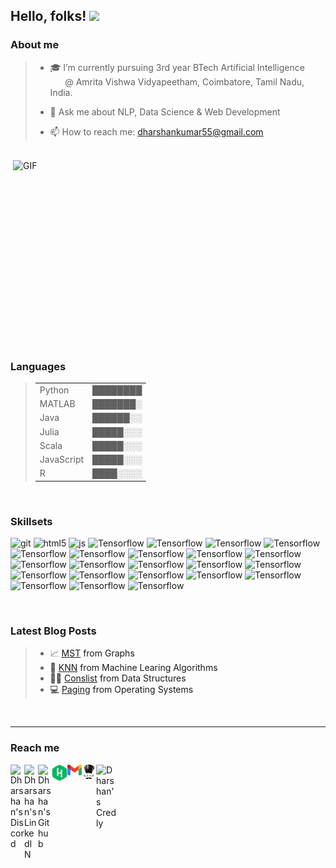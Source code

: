 ## Hello, folks! <img src="https://raw.githubusercontent.com/MartinHeinz/MartinHeinz/master/wave.gif" width="30px">


### About me

>- 🎓 I’m currently pursuing 3rd year BTech Artificial Intelligence <br>
>  &nbsp;&nbsp;&nbsp;&nbsp;&nbsp; @ Amrita Vishwa Vidyapeetham,
>      Coimbatore,
>      Tamil Nadu,
>      India.
>      
>- 💬 Ask me about NLP, Data Science & Web Development
>- 📫 How to reach me: dharshankumar55@gmail.com

<br>
 <img align="right" alt="GIF" src="https://github.com/abhisheknaiidu/abhisheknaiidu/blob/master/code.gif?raw=true" width="500" height="320" />
 
### Languages
>|                              |          |
>|------------------------------|----------|
>| Python                       | ████████ |
>| MATLAB                       | ███████░ |  
>| Java                         | ██████░░ | 
>| Julia                        | █████░░░ |
>| Scala                        | █████░░░ |
>| JavaScript                   | █████░░░ |
>| R                            | ████░░░░ |
<br>

### Skillsets
<p>
 <img alt="git" src="https://img.shields.io/badge/-Git-F05032?style=flat-square&logo=git&logoColor=white" />
 <img alt="html5" src="https://img.shields.io/badge/-HTML5-E34F26?style=flat-square&logo=html5&logoColor=white" />
 <img alt="js" src="https://img.shields.io/badge/-Java Script-43853d?style=flat-square&logo=javascript&logoColor=white" />
 <img alt="Tensorflow" src="https://img.shields.io/badge/-Tensorflow-43853d?style=flat-square&logo=Tensorflow&logoColor=white" />
 <img alt="Tensorflow" src="https://img.shields.io/badge/-Blog-43853d?style=flat-square&logo=blogger&logoColor=white" />
 <img alt="Tensorflow" src="https://img.shields.io/badge/-App development-43853d?style=flat-square&logo=android&logoColor=white" />
 <img alt="Tensorflow" src="https://img.shields.io/badge/-Arduino-43853d?style=flat-square&logo=arduino&logoColor=white" />
 <img alt="Tensorflow" src="https://img.shields.io/badge/-Crypto Currency-43853d?style=flat-square&logo=bitcoin&logoColor=white" />
 <img alt="Tensorflow" src="https://img.shields.io/badge/-CSS-43853d?style=flat-square&logo=css3&logoColor=white" />
 <img alt="Tensorflow" src="https://img.shields.io/badge/-Django-43853d?style=flat-square&logo=django&logoColor=white" />
 <img alt="Tensorflow" src="https://img.shields.io/badge/-Kali Linux-43853d?style=flat-square&logo=Linux&logoColor=#557C94" />
 <img alt="Tensorflow" src="https://img.shields.io/badge/-Keras-43853d?style=flat-square&logo=keras&logoColor=#D00000" />
 <img alt="Tensorflow" src="https://img.shields.io/badge/-Kotlin-43853d?style=flat-square&logo=kotlin&logoColor=#0095D5" />
 <img alt="Tensorflow" src="https://img.shields.io/badge/-SQL-43853d?style=flat-square&logo=mysql&logoColor=#4479A1" />
 <img alt="Tensorflow" src="https://img.shields.io/badge/-OpenCV-43853d?style=flat-square&logo=opencv&logoColor=#5C3EE8" />
 <img alt="Tensorflow" src="https://img.shields.io/badge/-p5.js-43853d?style=flat-square&logo=Processing-Foundation&logoColor=#006699" />
 <img alt="Tensorflow" src="https://img.shields.io/badge/-Robotics-43853d?style=flat-square&logo=Private-Internet-Access&logoColor=#4BB749" />
 <img alt="Tensorflow" src="https://img.shields.io/badge/-iTinker UI-43853d?style=flat-square&logo=python&logoColor=#3776AB" />
 <img alt="Tensorflow" src="https://img.shields.io/badge/-ROS-43853d?style=flat-square&logo=ros&logoColor=#22314E" />
 <img alt="Tensorflow" src="https://img.shields.io/badge/-Scratch-43853d?style=flat-square&logo=scratch&logoColor=#4D97FF" />
 <img alt="Tensorflow" src="https://img.shields.io/badge/-scikit learn-43853d?style=flat-square&logo=scikit-learn&logoColor=#F7931E" />
 <img alt="Tensorflow" src="https://img.shields.io/badge/-BigData Analytics-43853d?style=flat-square&logo=simple-analytics&logoColor=#FF4F64" />
 <img alt="Tensorflow" src="https://img.shields.io/badge/-Virtual Box-43853d?style=flat-square&logo=virtualbox&logoColor=#183A61" />
 <img alt="Tensorflow" src="https://img.shields.io/badge/-Premiere Pro-43853d?style=flat-square&logo=adobe-premiere-pro&logoColor=#9999FF" />
 <img alt="Tensorflow" src="https://img.shields.io/badge/-Matlab App-43853d?style=flat-square&logo=Apostrophe&logoColor=#4D97FF" />
</p>
<br>

### Latest Blog Posts
> - 📈 <a href="https://wordpress.com/post/ai538393399.wordpress.com/814">MST<a> from Graphs
> - 🤖 <a href="https://wordpress.com/post/ai538393399.wordpress.com/610">KNN<a> from Machine Learing Algorithms
> - 👨‍💻 <a href="https://wordpress.com/post/ai538393399.wordpress.com/267">Conslist<a> from Data Structures
> - ‍💻 <a href="https://wordpress.com/post/ai538393399.wordpress.com/967">Paging<a> from Operating Systems

<br>

<hr style=\"border:0.5px solid gray\"> </hr>

### Reach me
<a href="https://discordapp.com/users/760722327360110624">
  <img align="left" alt="Dharshan's Discord" width="22px" src="https://raw.githubusercontent.com/peterthehan/peterthehan/master/assets/discord.svg" />
</a>
<a href="https://www.linkedin.com/in/dharshan-kumar-ba09521a0/">
  <img align="left" alt="Dharshan's LinkedIN" width="22px" src="https://raw.githubusercontent.com/peterthehan/peterthehan/master/assets/linkedin.svg" />
</a>
<a href="https://github.com/dharshankumar2002/">
  <img align="left" alt="Dharshan's Github" width="22px" src="https://raw.githubusercontent.com/peterthehan/peterthehan/master/assets/github.svg" />
</a>
<a href="https://www.hackerrank.com/dharshan_kumar">
  <img align="left" alt="Dharshan's HackerRank" width="25px" src="assets/HackerRank_logo.svg" />
</a>
<a href="https://www.dharshankumar55@gmail.com">
  <img align="left" alt="Dharshan's Gmail" width="23px" src="assets/Gmail_logo.svg" />
</a>
<a href="https://www.codechef.com/users/dharshan_kumar">
  <img align="left" alt="Dharshan's CodeChef" width="23px" src="assets/codechef_logo.svg" />
</a>
 <a href="https://www.credly.com/earner/earned">
  <img align="left" alt="Dharshan's Credly" width="32px" src="https://info.credly.com/hs-fs/hubfs/Credly_Logo_Orange_10-Inch.png?width=3000&name=Credly_Logo_Orange_10-Inch.png"
       />
</a>
